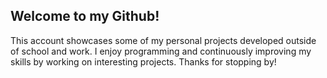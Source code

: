 ## Welcome to my Github!
This account showcases some of my personal projects developed outside of school and work. I enjoy programming and continuously improving my skills by working on interesting projects. Thanks for stopping by!
